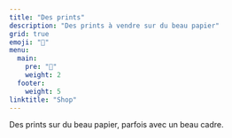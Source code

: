 ```yaml
---
title: "Des prints"
description: "Des prints à vendre sur du beau papier"
grid: true
emoji: "💸"
menu:
  main:
    pre: "💸"
    weight: 2
  footer:
    weight: 5
linktitle: "Shop"
---
```


Des prints sur du beau papier, parfois avec un beau cadre.
